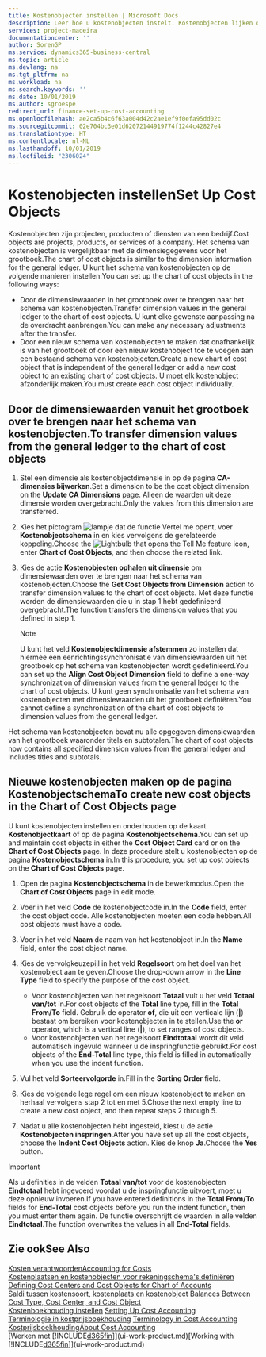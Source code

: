 ```yaml
---
title: Kostenobjecten instellen | Microsoft Docs
description: Leer hoe u kostenobjecten instelt. Kostenobjecten lijken op dimensies voor het grootboek.
services: project-madeira
documentationcenter: ''
author: SorenGP
ms.service: dynamics365-business-central
ms.topic: article
ms.devlang: na
ms.tgt_pltfrm: na
ms.workload: na
ms.search.keywords: ''
ms.date: 10/01/2019
ms.author: sgroespe
redirect_url: finance-set-up-cost-accounting
ms.openlocfilehash: ae2ca5b4c6f63a004d42c2ae1ef9f0efa95dd02c
ms.sourcegitcommit: 02e704bc3e01d62072144919774f1244c42827e4
ms.translationtype: HT
ms.contentlocale: nl-NL
ms.lasthandoff: 10/01/2019
ms.locfileid: "2306024"
---
```

# <a name="set-up-cost-objects"></a><span data-ttu-id="c0237-103">Kostenobjecten instellen</span><span class="sxs-lookup"><span data-stu-id="c0237-103">Set Up Cost Objects</span></span>
<span data-ttu-id="c0237-104">Kostenobjecten zijn projecten, producten of diensten van een bedrijf.</span><span class="sxs-lookup"><span data-stu-id="c0237-104">Cost objects are projects, products, or services of a company.</span></span> <span data-ttu-id="c0237-105">Het schema van kostenobjecten is vergelijkbaar met de dimensiegegevens voor het grootboek.</span><span class="sxs-lookup"><span data-stu-id="c0237-105">The chart of cost objects is similar to the dimension information for the general ledger.</span></span> <span data-ttu-id="c0237-106">U kunt het schema van kostenobjecten op de volgende manieren instellen:</span><span class="sxs-lookup"><span data-stu-id="c0237-106">You can set up the chart of cost objects in the following ways:</span></span>  

* <span data-ttu-id="c0237-107">Door de dimensiewaarden in het grootboek over te brengen naar het schema van kostenobjecten.</span><span class="sxs-lookup"><span data-stu-id="c0237-107">Transfer dimension values in the general ledger to the chart of cost objects.</span></span> <span data-ttu-id="c0237-108">U kunt elke gewenste aanpassing na de overdracht aanbrengen.</span><span class="sxs-lookup"><span data-stu-id="c0237-108">You can make any necessary adjustments after the transfer.</span></span>  
* <span data-ttu-id="c0237-109">Door een nieuw schema van kostenobjecten te maken dat onafhankelijk is van het grootboek of door een nieuw kostenobject toe te voegen aan een bestaand schema van kostenobjecten.</span><span class="sxs-lookup"><span data-stu-id="c0237-109">Create a new chart of cost object that is independent of the general ledger or add a new cost object to an existing chart of cost objects.</span></span> <span data-ttu-id="c0237-110">U moet elk kostenobject afzonderlijk maken.</span><span class="sxs-lookup"><span data-stu-id="c0237-110">You must create each cost object individually.</span></span>  

## <a name="to-transfer-dimension-values-from-the-general-ledger-to-the-chart-of-cost-objects"></a><span data-ttu-id="c0237-111">Door de dimensiewaarden vanuit het grootboek over te brengen naar het schema van kostenobjecten.</span><span class="sxs-lookup"><span data-stu-id="c0237-111">To transfer dimension values from the general ledger to the chart of cost objects</span></span>  
1.  <span data-ttu-id="c0237-112">Stel een dimensie als kostenobjectdimensie in op de pagina **CA-dimensies bijwerken**.</span><span class="sxs-lookup"><span data-stu-id="c0237-112">Set a dimension to be the cost object dimension on the **Update CA Dimensions** page.</span></span> <span data-ttu-id="c0237-113">Alleen de waarden uit deze dimensie worden overgebracht.</span><span class="sxs-lookup"><span data-stu-id="c0237-113">Only the values from this dimension are transferred.</span></span>  
2.  <span data-ttu-id="c0237-114">Kies het pictogram ![lampje dat de functie Vertel me opent](media/ui-search/search_small.png "Vertel me wat u wilt doen"), voer **Kostenobjectschema** in en kies vervolgens de gerelateerde koppeling.</span><span class="sxs-lookup"><span data-stu-id="c0237-114">Choose the ![Lightbulb that opens the Tell Me feature](media/ui-search/search_small.png "Tell me what you want to do") icon, enter **Chart of Cost Objects**, and then choose the related link.</span></span>  
3.  <span data-ttu-id="c0237-115">Kies de actie **Kostenobjecten ophalen uit dimensie** om dimensiewaarden over te brengen naar het schema van kostenobjecten.</span><span class="sxs-lookup"><span data-stu-id="c0237-115">Choose the **Get Cost Objects from Dimension** action to transfer dimension values to the chart of cost objects.</span></span> <span data-ttu-id="c0237-116">Met deze functie worden de dimensiewaarden die u in stap 1 hebt gedefinieerd overgebracht.</span><span class="sxs-lookup"><span data-stu-id="c0237-116">The function transfers the dimension values that you defined in step 1.</span></span>  

    > [!NOTE]  
    >  <span data-ttu-id="c0237-117">U kunt het veld **Kostenobjectdimensie afstemmen** zo instellen dat hiermee een eenrichtingssynchronisatie van dimensiewaarden uit het grootboek op het schema van kostenobjecten wordt gedefinieerd.</span><span class="sxs-lookup"><span data-stu-id="c0237-117">You can set up the **Align Cost Object Dimension**  field to define a one-way synchronization of dimension values from the general ledger to the chart of cost objects.</span></span> <span data-ttu-id="c0237-118">U kunt geen synchronisatie van het schema van kostenobjecten met dimensiewaarden uit het grootboek definiëren.</span><span class="sxs-lookup"><span data-stu-id="c0237-118">You cannot define a synchronization of the chart of cost objects to dimension values from the general ledger.</span></span>  

<span data-ttu-id="c0237-119">Het schema van kostenobjecten bevat nu alle opgegeven dimensiewaarden van het grootboek waaronder titels en subtotalen.</span><span class="sxs-lookup"><span data-stu-id="c0237-119">The chart of cost objects now contains all specified dimension values from the general ledger and includes titles and subtotals.</span></span>  

## <a name="to-create-new-cost-objects-in-the-chart-of-cost-objects-page"></a><span data-ttu-id="c0237-120">Nieuwe kostenobjecten maken op de pagina Kostenobjectschema</span><span class="sxs-lookup"><span data-stu-id="c0237-120">To create new cost objects in the Chart of Cost Objects page</span></span>  
<span data-ttu-id="c0237-121">U kunt kostenobjecten instellen en onderhouden op de kaart **Kostenobjectkaart** of op de pagina **Kostenobjectschema**.</span><span class="sxs-lookup"><span data-stu-id="c0237-121">You can set up and maintain cost objects in either the **Cost Object Card** card or on the **Chart of Cost Objects** page.</span></span> <span data-ttu-id="c0237-122">In deze procedure stelt u kostenobjecten op de pagina **Kostenobjectschema** in.</span><span class="sxs-lookup"><span data-stu-id="c0237-122">In this procedure, you set up cost objects on the **Chart of Cost Objects** page.</span></span>  

1.  <span data-ttu-id="c0237-123">Open de pagina **Kostenobjectschema** in de bewerkmodus.</span><span class="sxs-lookup"><span data-stu-id="c0237-123">Open the **Chart of Cost Objects** page in edit mode.</span></span>  
2.  <span data-ttu-id="c0237-124">Voer in het veld **Code** de kostenobjectcode in.</span><span class="sxs-lookup"><span data-stu-id="c0237-124">In the **Code** field, enter the cost object code.</span></span> <span data-ttu-id="c0237-125">Alle kostenobjecten moeten een code hebben.</span><span class="sxs-lookup"><span data-stu-id="c0237-125">All cost objects must have a code.</span></span>  
3.  <span data-ttu-id="c0237-126">Voer in het veld **Naam** de naam van het kostenobject in.</span><span class="sxs-lookup"><span data-stu-id="c0237-126">In the **Name** field, enter the cost object name.</span></span>  
4.  <span data-ttu-id="c0237-127">Kies de vervolgkeuzepijl in het veld **Regelsoort** om het doel van het kostenobject aan te geven.</span><span class="sxs-lookup"><span data-stu-id="c0237-127">Choose the drop-down arrow in the **Line Type** field to specify the purpose of the cost object.</span></span>  

    * <span data-ttu-id="c0237-128">Voor kostenobjecten van het regelsoort **Totaal** vult u het veld **Totaal van/tot** in.</span><span class="sxs-lookup"><span data-stu-id="c0237-128">For cost objects of the **Total** line type, fill in the **Total From/To** field.</span></span> <span data-ttu-id="c0237-129">Gebruik de operator **of**, die uit een verticale lijn (**&#124;**) bestaat om bereiken voor kostenobjecten in te stellen.</span><span class="sxs-lookup"><span data-stu-id="c0237-129">Use the **or** operator, which is a vertical line (**&#124;**), to set ranges of cost objects.</span></span>  
    * <span data-ttu-id="c0237-130">Voor kostenobjecten van het regelsoort **Eindtotaal** wordt dit veld automatisch ingevuld wanneer u de inspringfunctie gebruikt.</span><span class="sxs-lookup"><span data-stu-id="c0237-130">For cost objects of the **End-Total** line type, this field is filled in automatically when you use  the indent function.</span></span>  
5.  <span data-ttu-id="c0237-131">Vul het veld **Sorteervolgorde** in.</span><span class="sxs-lookup"><span data-stu-id="c0237-131">Fill in the **Sorting Order** field.</span></span>  
6.  <span data-ttu-id="c0237-132">Kies de volgende lege regel om een nieuw kostenobject te maken en herhaal vervolgens stap 2 tot en met 5.</span><span class="sxs-lookup"><span data-stu-id="c0237-132">Chose the next empty line to create a new cost object, and then repeat steps 2 through 5.</span></span>  
7.  <span data-ttu-id="c0237-133">Nadat u alle kostenobjecten hebt ingesteld, kiest u de actie **Kostenobjecten inspringen**.</span><span class="sxs-lookup"><span data-stu-id="c0237-133">After you have set up all the cost objects, choose the **Indent Cost Objects** action.</span></span> <span data-ttu-id="c0237-134">Kies de knop **Ja**.</span><span class="sxs-lookup"><span data-stu-id="c0237-134">Choose the **Yes** button.</span></span>  

> [!IMPORTANT]  
>  <span data-ttu-id="c0237-135">Als u definities in de velden **Totaal van/tot** voor de kostenobjecten **Eindtotaal** hebt ingevoerd voordat u de inspringfunctie uitvoert, moet u deze opnieuw invoeren.</span><span class="sxs-lookup"><span data-stu-id="c0237-135">If you have entered definitions in the **Total From/To** fields for **End-Total** cost objects before you run the indent function, then you must enter them again.</span></span> <span data-ttu-id="c0237-136">De functie overschrijft de waarden in alle velden **Eindtotaal**.</span><span class="sxs-lookup"><span data-stu-id="c0237-136">The function overwrites the values in all **End-Total** fields.</span></span>  

## <a name="see-also"></a><span data-ttu-id="c0237-137">Zie ook</span><span class="sxs-lookup"><span data-stu-id="c0237-137">See Also</span></span>  
[<span data-ttu-id="c0237-138">Kosten verantwoorden</span><span class="sxs-lookup"><span data-stu-id="c0237-138">Accounting for Costs</span></span>](finance-manage-cost-accounting.md)  
<span data-ttu-id="c0237-139">[Kostenplaatsen en kostenobjecten voor rekeningschema's definiëren](finance-defining-cost-centers-and-cost-objects-for-chart-of-accounts.md) </span><span class="sxs-lookup"><span data-stu-id="c0237-139">[Defining Cost Centers and Cost Objects for Chart of Accounts](finance-defining-cost-centers-and-cost-objects-for-chart-of-accounts.md) </span></span>  
<span data-ttu-id="c0237-140">[Saldi tussen kostensoort, kostenplaats en kostenobject](finance-balances-between-cost-type-cost-center-and-cost-object.md) </span><span class="sxs-lookup"><span data-stu-id="c0237-140">[Balances Between Cost Type, Cost Center, and Cost Object](finance-balances-between-cost-type-cost-center-and-cost-object.md) </span></span>  
<span data-ttu-id="c0237-141">[Kostenboekhouding instellen](finance-set-up-cost-accounting.md) </span><span class="sxs-lookup"><span data-stu-id="c0237-141">[Setting Up Cost Accounting](finance-set-up-cost-accounting.md) </span></span>  
<span data-ttu-id="c0237-142">[Terminologie in kostprijsboekhouding](finance-terminology-in-cost-accounting.md) </span><span class="sxs-lookup"><span data-stu-id="c0237-142">[Terminology in Cost Accounting](finance-terminology-in-cost-accounting.md) </span></span>  
[<span data-ttu-id="c0237-143">Kostprijsboekhouding</span><span class="sxs-lookup"><span data-stu-id="c0237-143">About Cost Accounting</span></span>](finance-about-cost-accounting.md)  
<span data-ttu-id="c0237-144">[Werken met [!INCLUDE[d365fin](includes/d365fin_md.md)]](ui-work-product.md)</span><span class="sxs-lookup"><span data-stu-id="c0237-144">[Working with [!INCLUDE[d365fin](includes/d365fin_md.md)]](ui-work-product.md)</span></span>
